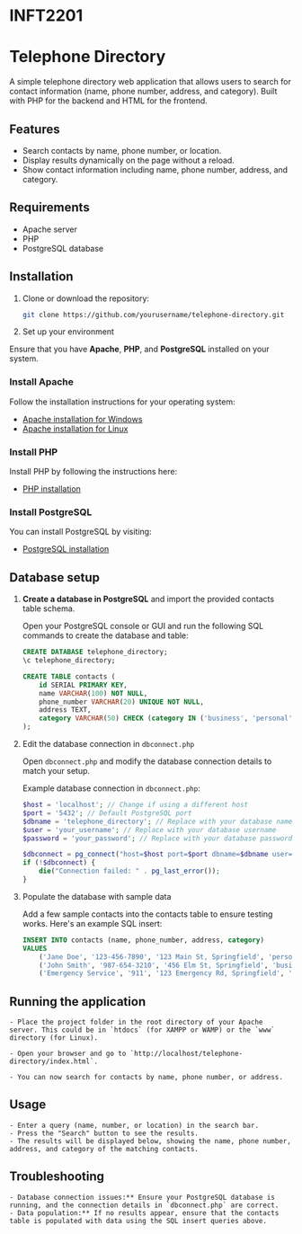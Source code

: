 # INFT2201
# Telephone Directory

A simple telephone directory web application that allows users to search for contact information (name, phone number, address, and category). Built with PHP for the backend and HTML for the frontend.

## Features
- Search contacts by name, phone number, or location.
- Display results dynamically on the page without a reload.
- Show contact information including name, phone number, address, and category.

## Requirements
- Apache server
- PHP
- PostgreSQL database

## Installation

1. Clone or download the repository:
   ```bash
   git clone https://github.com/yourusername/telephone-directory.git

2. Set up your environment

Ensure that you have **Apache**, **PHP**, and **PostgreSQL** installed on your system.

### Install Apache

Follow the installation instructions for your operating system:

- [Apache installation for Windows](https://httpd.apache.org/docs/2.4/getting-started.html)
- [Apache installation for Linux](https://httpd.apache.org/docs/2.4/install.html)

### Install PHP

Install PHP by following the instructions here:

- [PHP installation](https://www.php.net/manual/en/install.php)

### Install PostgreSQL

You can install PostgreSQL by visiting:

- [PostgreSQL installation](https://www.postgresql.org/download/)

## Database setup

1. **Create a database in PostgreSQL** and import the provided contacts table schema.

   Open your PostgreSQL console or GUI and run the following SQL commands to create the database and table:

   ```sql
   CREATE DATABASE telephone_directory;
   \c telephone_directory;

   CREATE TABLE contacts (
       id SERIAL PRIMARY KEY,
       name VARCHAR(100) NOT NULL,
       phone_number VARCHAR(20) UNIQUE NOT NULL,
       address TEXT,
       category VARCHAR(50) CHECK (category IN ('business', 'personal', 'emergency'))
   );
   ```
2. Edit the database connection in `dbconnect.php`

    Open `dbconnect.php` and modify the database connection details to match your setup.

    Example database connection in `dbconnect.php`:

    ```php
    $host = 'localhost'; // Change if using a different host
    $port = '5432'; // Default PostgreSQL port
    $dbname = 'telephone_directory'; // Replace with your database name
    $user = 'your_username'; // Replace with your database username
    $password = 'your_password'; // Replace with your database password

    $dbconnect = pg_connect("host=$host port=$port dbname=$dbname user=$user password=$password");
    if (!$dbconnect) {
        die("Connection failed: " . pg_last_error());
    }
    ```
3. Populate the database with sample data

    Add a few sample contacts into the contacts table to ensure testing works. Here's an example SQL insert:

    ```sql
    INSERT INTO contacts (name, phone_number, address, category)
    VALUES
        ('Jane Doe', '123-456-7890', '123 Main St, Springfield', 'personal'),
        ('John Smith', '987-654-3210', '456 Elm St, Springfield', 'business'),
        ('Emergency Service', '911', '123 Emergency Rd, Springfield', 'emergency');
    ```

## Running the application

    - Place the project folder in the root directory of your Apache server. This could be in `htdocs` (for XAMPP or WAMP) or the `www` directory (for Linux).
    
    - Open your browser and go to `http://localhost/telephone-directory/index.html`.

    - You can now search for contacts by name, phone number, or address.

## Usage

    - Enter a query (name, number, or location) in the search bar.
    - Press the "Search" button to see the results.
    - The results will be displayed below, showing the name, phone number, address, and category of the matching contacts.

## Troubleshooting

    - Database connection issues:** Ensure your PostgreSQL database is running, and the connection details in `dbconnect.php` are correct.
    - Data population:** If no results appear, ensure that the contacts table is populated with data using the SQL insert queries above.
    











